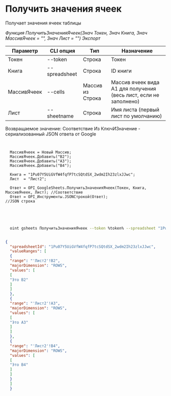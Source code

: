 ﻿---
sidebar_position: 3
---

# Получить значения ячеек
 Получает значения ячеек таблицы


*Функция ПолучитьЗначенияЯчеек(Знач Токен, Знач Книга, Знач МассивЯчеек = "", Знач Лист = "") Экспорт*

  | Параметр | CLI опция | Тип | Назначение |
  |-|-|-|-|
  | Токен | --token | Строка | Токен |
  | Книга | --spreadsheet | Строка | ID книги |
  | МассивЯчеек | --cells | Массив из Строка | Массив ячеек вида А1 для получения (весь лист, если не заполнено) |
  | Лист | --sheetname | Строка | Имя листа (первый лист по умолчанию) |

  
  Возвращаемое значение:   Соответствие Из КлючИЗначение - сериализованный JSON ответа от Google

```bsl title="Пример кода"
	
  
  МассивЯчеек = Новый Массив;
  МассивЯчеек.Добавить("B2");
  МассивЯчеек.Добавить("A3");
  МассивЯчеек.Добавить("B4");
  
  Книга = "1Pu07Y5UiGVfW4fqfP7tcSQtdSX_2wdm2Ih23zlxJJwc";
  Лист  = "Лист2";
  
  Ответ = OPI_GoogleSheets.ПолучитьЗначенияЯчеек(Токен, Книга, МассивЯчеек, Лист); //Соответствие
  Ответ = OPI_Инструменты.JSONСтрокой(Ответ);                                      //JSON строка
  

	
```

```sh title="Пример команды CLI"
    
  oint gsheets ПолучитьЗначенияЯчеек --token %token% --spreadsheet "1Pu07Y5UiGVfW4fqfP7tcSQtdSX_2wdm2Ih23zlxJJwc" --cells %cells% --sheetname "Лист2"


```


```json title="Результат"

{
  "spreadsheetId": "1Pu07Y5UiGVfW4fqfP7tcSQtdSX_2wdm2Ih23zlxJJwc",
  "valueRanges": [
  {
  "range": "'Лист2'!B2",
  "majorDimension": "ROWS",
  "values": [
  [
  "Это B2"
  ]
  ]
  },
  {
  "range": "'Лист2'!A3",
  "majorDimension": "ROWS",
  "values": [
  [
  "Это A3"
  ]
  ]
  },
  {
  "range": "'Лист2'!B4",
  "majorDimension": "ROWS",
  "values": [
  [
  "Это B4"
  ]
  ]
  }
  ]
  }

```

